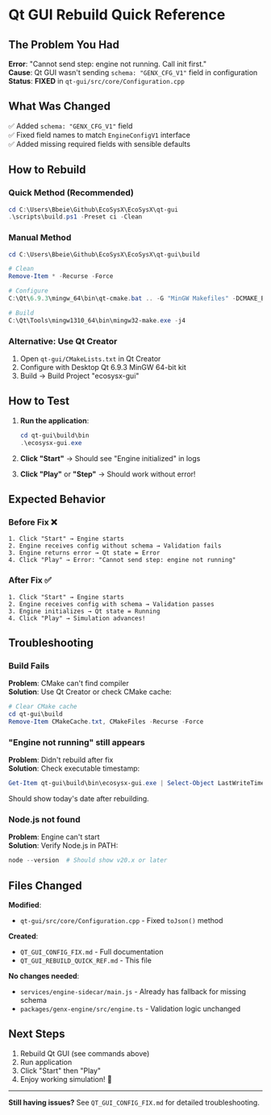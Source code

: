 # Qt GUI Rebuild Quick Reference

## The Problem You Had
**Error**: "Cannot send step: engine not running. Call init first."  
**Cause**: Qt GUI wasn't sending `schema: "GENX_CFG_V1"` field in configuration  
**Status**: **FIXED** in `qt-gui/src/core/Configuration.cpp`

## What Was Changed
✅ Added `schema: "GENX_CFG_V1"` field  
✅ Fixed field names to match `EngineConfigV1` interface  
✅ Added missing required fields with sensible defaults

## How to Rebuild

### Quick Method (Recommended)
```powershell
cd C:\Users\Bbeie\Github\EcoSysX\EcoSysX\qt-gui
.\scripts\build.ps1 -Preset ci -Clean
```

### Manual Method
```powershell
cd C:\Users\Bbeie\Github\EcoSysX\EcoSysX\qt-gui\build

# Clean
Remove-Item * -Recurse -Force

# Configure
C:\Qt\6.9.3\mingw_64\bin\qt-cmake.bat .. -G "MinGW Makefiles" -DCMAKE_BUILD_TYPE=Release -DCMAKE_MAKE_PROGRAM=C:/Qt/Tools/mingw1310_64/bin/mingw32-make.exe

# Build
C:\Qt\Tools\mingw1310_64\bin\mingw32-make.exe -j4
```

### Alternative: Use Qt Creator
1. Open `qt-gui/CMakeLists.txt` in Qt Creator
2. Configure with Desktop Qt 6.9.3 MinGW 64-bit kit
3. Build → Build Project "ecosysx-gui"

## How to Test

1. **Run the application**:
   ```powershell
   cd qt-gui\build\bin
   .\ecosysx-gui.exe
   ```

2. **Click "Start"** → Should see "Engine initialized" in logs

3. **Click "Play"** or **"Step"** → Should work without error!

## Expected Behavior

### Before Fix ❌
```
1. Click "Start" → Engine starts
2. Engine receives config without schema → Validation fails
3. Engine returns error → Qt state = Error
4. Click "Play" → Error: "Cannot send step: engine not running"
```

### After Fix ✅
```
1. Click "Start" → Engine starts
2. Engine receives config with schema → Validation passes
3. Engine initializes → Qt state = Running
4. Click "Play" → Simulation advances!
```

## Troubleshooting

### Build Fails
**Problem**: CMake can't find compiler  
**Solution**: Use Qt Creator or check CMake cache:
```powershell
# Clear CMake cache
cd qt-gui\build
Remove-Item CMakeCache.txt, CMakeFiles -Recurse -Force
```

### "Engine not running" still appears
**Problem**: Didn't rebuild after fix  
**Solution**: Check executable timestamp:
```powershell
Get-Item qt-gui\build\bin\ecosysx-gui.exe | Select-Object LastWriteTime
```
Should show today's date after rebuilding.

### Node.js not found
**Problem**: Engine can't start  
**Solution**: Verify Node.js in PATH:
```powershell
node --version  # Should show v20.x or later
```

## Files Changed

**Modified**:
- `qt-gui/src/core/Configuration.cpp` - Fixed `toJson()` method

**Created**:
- `QT_GUI_CONFIG_FIX.md` - Full documentation
- `QT_GUI_REBUILD_QUICK_REF.md` - This file

**No changes needed**:
- `services/engine-sidecar/main.js` - Already has fallback for missing schema
- `packages/genx-engine/src/engine.ts` - Validation logic unchanged

## Next Steps

1. Rebuild Qt GUI (see commands above)
2. Run application
3. Click "Start" then "Play"
4. Enjoy working simulation! 🎉

---

**Still having issues?** See `QT_GUI_CONFIG_FIX.md` for detailed troubleshooting.
